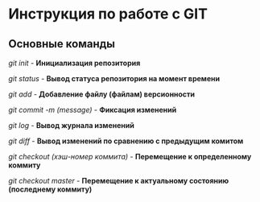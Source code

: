 # Инструкция по работе с GIT 

## Основные команды

*git init* - **Инициализация репозитория**

*git status* - **Вывод статуса репозитория на момент времени** 

*git add* - **Добавление файлу (файлам) версионности**

*git commit -m (message)* - **Фиксация изменений**

*git log* - **Вывод журнала изменений**

*git diff* -  **Вывод изменений по сравнению с предыдущим комитом**

*git checkout (хэш-номер коммита)* - **Перемещение к определенному коммиту**

*git checkout master* - **Перемещение к актуальному состоянию (последнему коммиту)**
